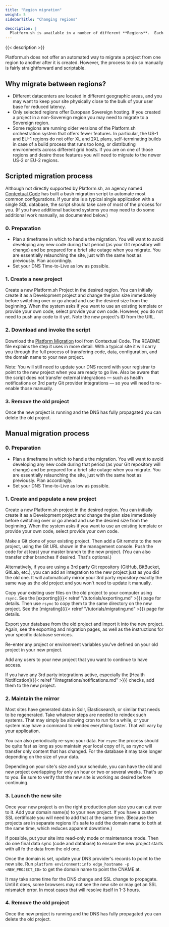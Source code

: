 ```yaml
---
title: "Region migration"
weight: 5
sidebarTitle: "Changing regions"

description: |
  Platform.sh is available in a number of different **Regions**.  Each region is a self-contained copy of Platform.sh in a single datacenter.  When you first create a project you can specify which region it should be in.
---
```


{{< description >}}

Platform.sh does not offer an automated way to migrate a project from one region to another after it is created.  However, the process to do so manually is fairly straightforward and scriptable.

## Why migrate between regions?

* Different datacenters are located in different geographic areas, and you may want to keep your site physically close to the bulk of your user base for reduced latency.
* Only selected regions offer European Sovereign hosting.  If you created a project in a non-Sovereign region you may need to migrate to a Sovereign region.
* Some regions are running older versions of the Platform.sh orchestration system that offers fewer features.  In particular, the US-1 and EU-1 regions do not offer XL and 2XL plans, self-terminating builds in case of a build process that runs too long, or distributing environments across different grid hosts.  If you are on one of those regions and desire those features you will need to migrate to the newer US-2 or EU-2 regions.

## Scripted migration process

Although not directly supported by Platform.sh, an agency named [Contextual Code](https://www.contextualcode.com/) has built a bash migration script to automate most common configurations.  If your site is a typical single application with a single SQL database, the script should take care of most of the process for you.  (If you have additional backend systems you may need to do some additional work manually, as documented below.)

### 0. Preparation

* Plan a timeframe in which to handle the migration.  You will want to avoid developing any new code during that period (as your Git repository will change) and be prepared for a brief site outage when you migrate.  You are essentially relaunching the site, just with the same host as previously.  Plan accordingly.
* Set your DNS Time-to-Live as low as possible.

### 1. Create a new project

Create a new Platform.sh Project in the desired region.  You can initially create it as a Development project and change the plan size immediately before switching over or go ahead and use the desired size from the beginning.  When the system asks if you want to use an existing template or provide your own code, select provide your own code.  However, you do not need to push any code to it yet.  Note the new project's ID from the URL.

### 2. Download and invoke the script

Download the [Platform Migration](https://gitlab.com/contextualcode/platformsh-migration) tool from Contextual Code.  The README file explains the step it uses in more detail.  With a typical site it will carry you through the full process of transfering code, data, configuration, and the domain name to your new project.

Note: You will still need to update your DNS record with your registrar to point to the new project when you are ready to go live.  Also be aware that the script does not transfer external integrations &mdash; such as health notifications or 3rd party Git provider integrations &mdash; so you will need to re-enable those manually.

### 3. Remove the old project

Once the new project is running and the DNS has fully propagated you can delete the old project.


## Manual migration process

### 0. Preparation

* Plan a timeframe in which to handle the migration.  You will want to avoid developing any new code during that period (as your Git repository will change) and be prepared for a brief site outage when you migrate.  You are essentially relaunching the site, just with the same host as previously.  Plan accordingly.
* Set your DNS Time-to-Live as low as possible.

### 1. Create and populate a new project

Create a new Platform.sh project in the desired region.  You can initially create it as a Development project and change the plan size immediately before switching over or go ahead and use the desired size from the beginning.  When the system asks if you want to use an existing template or provide your own code, select provide your own code.

Make a Git clone of your existing project.  Then add a Git remote to the new project, using the Git URL shown in the management console.  Push the code for at least your master branch to the new project.  (You can also transfer other branches if desired.  That's optional.)

Alternatively, if you are using a 3rd party Git repository (GitHub, BitBucket, GitLab, etc.), you can add an integration to the new project just as you did the old one.  It will automatically mirror your 3rd party repository exactly the same way as the old project and you won't need to update it manually.

Copy your existing user files on the old project to your computer using `rsync`.  See the [exporting]({{< relref "/tutorials/exporting.md" >}}) page for details.  Then use `rsync` to copy them to the same directory on the new project.  See the [migrating]({{< relref "/tutorials/migrating.md" >}}) page for details.

Export your database from the old project and import it into the new project.  Again, see the exporting and migration pages, as well as the instructions for your specific database services.

Re-enter any project or environment variables you've defined on your old project in your new project.

Add any users to your new project that you want to continue to have access.

If you have any 3rd party integrations active, especially the [Health Notification]({{< relref "/integrations/notifications.md" >}}) checks, add them to the new project.

### 2. Maintain the mirror

Most sites have generated data in Solr, Elasticsearch, or similar that needs to be regenerated.  Take whatever steps are needed to reindex such systems.  That may simply be allowing cron to run for a while, or your system may have a command to reindex everything faster.  That will vary by your application.

You can also periodically re-sync your data.  For `rsync` the process should be quite fast as long as you maintain your local copy of it, as rsync will transfer only content that has changed.  For the database it may take longer depending on the size of your data.

Depending on your site's size and your schedule, you can have the old and new project overlapping for only an hour or two or several weeks.  That's up to you.  Be sure to verify that the new site is working as desired before continuing.

### 3. Launch the new site

Once your new project is on the right production plan size you can cut over to it.  Add your domain name(s) to your new project.  If you have a custom SSL certificate you will need to add that at the same time.  (Because the projects are in separate regions it's safe to add the domain name to both at the same time, which reduces apparent downtime.)

If possible, put your site into read-only mode or maintenance mode.  Then do one final data sync (code and database) to ensure the new project starts with all fo the data from the old one.

Once the domain is set, update your DNS provider's records to point to the new site.  Run `platform environment:info edge_hostname -p <NEW_PROJECT_ID>` to get the domain name to point the CNAME at.

It may take some time for the DNS change and SSL change to propagate.  Until it does, some browsers may not see the new site or may get an SSL mismatch error.  In most cases that will resolve itself in 1-3 hours.

### 4. Remove the old project

Once the new project is running and the DNS has fully propagated you can delete the old project.
